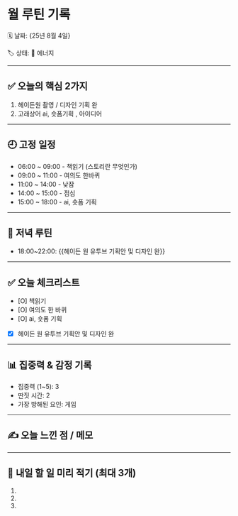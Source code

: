 # 월 루틴 기록

🗓 날짜: {25년 8월 4일}

🏷 상태:  💪 에너지 

---

## ✅ 오늘의 핵심 2가지
1. 헤이든원 촬영 / 디자인 기획 완
2. 고래상어 ai, 숏폼기획 , 아이디어 

---

## 🕘 고정 일정
- 06:00 ~ 09:00 - 책읽기 (스토리란 무엇인가)
- 09:00 ~ 11:00 - 여의도 한바퀴
- 11:00 ~ 14:00 - 낮잠
- 14:00 ~ 15:00 - 점심
- 15:00 ~ 18:00 - ai, 숏폼 기획 

---

## 🌙 저녁 루틴
- 18:00~22:00: {{헤이든 원 유투브 기획안 및 디자인 완}} 

---

## ✅ 오늘 체크리스트
- [O] 책읽기
- [O] 여의도 한 바퀴
- [O] ai, 숏폼 기획
- [X] 헤이든 원 유투브 기획안 및 디자인 완

---

## 📊 집중력 & 감정 기록
- 집중력 (1~5): 3
- 딴짓 시간: 2
- 가장 방해된 요인: 게임

---

## ✍️ 오늘 느낀 점 / 메모

> 

---

## 📌 내일 할 일 미리 적기 (최대 3개)
1. 
2. 
3. 
